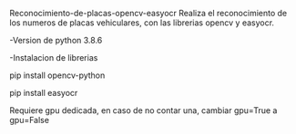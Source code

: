 Reconocimiento-de-placas-opencv-easyocr
Realiza el reconocimiento de los numeros de placas vehiculares, con las librerias opencv y easyocr.

-Version de python 3.8.6

-Instalacion de librerias

pip install opencv-python

pip install easyocr

Requiere gpu dedicada, en caso de no contar una, cambiar gpu=True a gpu=False


